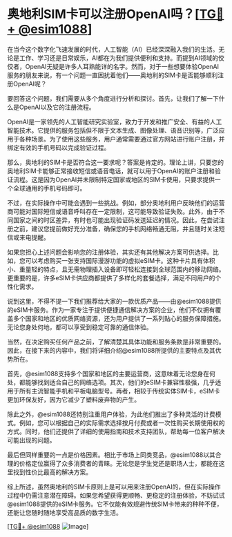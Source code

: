 # 奥地利SIM卡可以注册OpenAI吗？[[TG💪+ @esim1088](https://t.me/s/esim1088)]

在当今这个数字化飞速发展的时代，人工智能（AI）已经深深融入我们的生活。无论是工作、学习还是日常娱乐，AI都在为我们提供便利和支持。而提到AI领域的佼佼者，OpenAI无疑是许多人耳熟能详的名字。然而，对于一些想要体验OpenAI服务的朋友来说，有一个问题一直困扰着他们——奥地利的SIM卡是否能够顺利注册OpenAI呢？

要回答这个问题，我们需要从多个角度进行分析和探讨。首先，让我们了解一下什么是OpenAI以及它的注册流程。

OpenAI是一家领先的人工智能研究实验室，致力于开发和推广安全、有益的人工智能技术。它提供的服务包括但不限于文本生成、图像处理、语音识别等，广泛应用于各种场景。为了使用这些服务，用户通常需要通过官方网站进行账户注册，并绑定有效的手机号码以完成验证过程。

那么，奥地利的SIM卡是否符合这一要求呢？答案是肯定的。理论上讲，只要您的奥地利SIM卡能够正常接收短信或语音电话，就可以用于OpenAI的账户注册和验证流程。这是因为OpenAI并未限制特定国家或地区的SIM卡使用，只要求提供一个全球通用的手机号码即可。

不过，在实际操作中可能会遇到一些挑战。例如，部分奥地利用户反映他们的运营商可能对国际短信或语音呼叫存在一定限制，这可能导致验证失败。此外，由于不同国家之间的时区差异，有时也可能出现验证码发送延迟的情况。因此，在尝试注册之前，建议您提前做好充分准备，确保您的手机网络畅通无阻，并且随时关注短信或来电提醒。

如果您担心上述问题会影响您的注册体验，其实还有其他解决方案可供选择。比如，您可以考虑购买一张支持国际漫游功能的虚拟eSIM卡。这种卡片具有体积小、重量轻的特点，且无需物理插入设备即可轻松连接到全球范围内的移动网络。更重要的是，许多eSIM卡供应商都提供了多样化的套餐选择，满足不同用户的个性化需求。

说到这里，不得不提一下我们推荐给大家的一款优质产品——由@esim1088提供的eSIM卡服务。作为一家专注于提供便捷通信解决方案的企业，他们不仅拥有覆盖多个国家和地区的优质网络资源，还为用户提供了一系列贴心的服务保障措施。无论您身处何地，都可以享受到稳定可靠的通信体验。

当然，在决定购买任何产品之前，了解清楚其具体功能和服务条款是非常重要的。因此，在接下来的内容中，我们将详细介绍@esim1088所提供的主要特点及其优势所在。

首先，@esim1088支持多个国家和地区的主要运营商，这意味着无论您身在何处，都能够找到适合自己的网络选项。其次，他们的eSIM卡兼容性极强，几乎适用于所有主流智能手机和平板电脑型号。再者，相较于传统实体SIM卡，eSIM卡更加环保友好，因为它减少了塑料废弃物的产生。

除此之外，@esim1088还特别注重用户体验，为此他们推出了多种灵活的计费模式。例如，您可以根据自己的实际需求选择按月付费或者一次性购买长期使用权的方式。同时，他们还提供了详细的使用指南和技术支持团队，帮助每一位客户解决可能出现的问题。

最后但同样重要的一点是价格因素。相比于市场上同类竞品，@esim1088以其合理的价格定位赢得了众多消费者的青睐。无论您是学生党还是职场人士，都能在这里找到性价比最高的解决方案。

综上所述，虽然奥地利的SIM卡原则上是可以用来注册OpenAI的，但在实际操作过程中仍需注意潜在障碍。如果您希望获得更顺畅、更稳定的注册体验，不妨试试@esim1088提供的eSIM卡服务。它不仅能有效规避传统SIM卡带来的种种不便，还能让您随时随地享受高品质的数字生活。

[[TG💪+ @esim1088](https://t.me/s/esim1088) ![Image](https://i.postimg.cc/4NQfJmqS/Snipaste-2025-05-13-00-14-12.png)]
